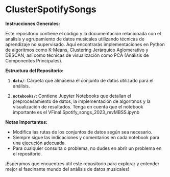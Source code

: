# ClusterSpotifySongs
**Instrucciones Generales:**

Este repositorio contiene el código y la documentación relacionada con el análisis y agrupamiento de datos musicales utilizando técnicas de aprendizaje no supervisado. Aquí encontrarás implementaciones en Python de algoritmos como K-Means, Clustering Jerárquico Aglomerativo y DBSCAN, así como técnicas de visualización como PCA (Análisis de Componentes Principales).

**Estructura del Repositorio:**

1. **`data/`**: Carpeta que almacena el conjunto de datos utilizado para el análisis.

2. **`notebooks/`**: Contiene Jupyter Notebooks que detallan el preprocesamiento de datos, la implementación de algoritmos y la visualización de resultados. Tenga en cuenta que el notebook importante es el VFinal Spotify_songs_2023_revMBSS.ipynb

**Notas Importantes:**

- Modifica las rutas de los conjuntos de datos según sea necesario.
- Siempre sigue las indicaciones y comentarios en cada notebook para una ejecución adecuada.
- Para cualquier consulta o problema, no dudes en abrir un problema en el repositorio.

¡Esperamos que encuentres útil este repositorio para explorar y entender mejor el fascinante mundo del análisis de datos musicales!
